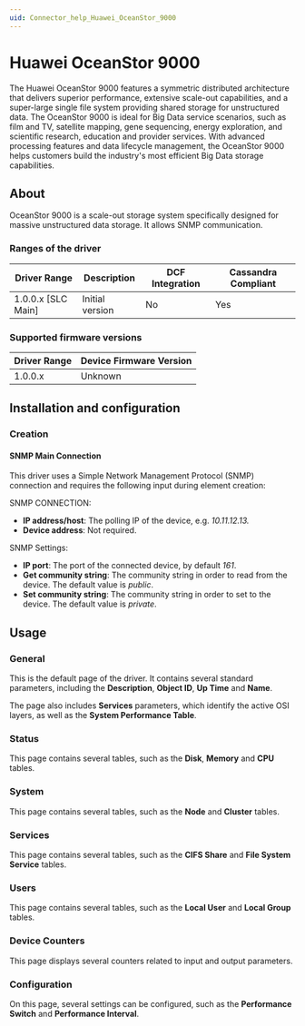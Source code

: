 ```yaml
---
uid: Connector_help_Huawei_OceanStor_9000
---
```


# Huawei OceanStor 9000

The Huawei OceanStor 9000 features a symmetric distributed architecture that delivers superior performance, extensive scale-out capabilities, and a super-large single file system providing shared storage for unstructured data. The OceanStor 9000 is ideal for Big Data service scenarios, such as film and TV, satellite mapping, gene sequencing, energy exploration, and scientific research, education and provider services. With advanced processing features and data lifecycle management, the OceanStor 9000 helps customers build the industry's most efficient Big Data storage capabilities.

## About

OceanStor 9000 is a scale-out storage system specifically designed for massive unstructured data storage. It allows SNMP communication.

### Ranges of the driver

| **Driver Range**     | **Description** | **DCF Integration** | **Cassandra Compliant** |
|----------------------|-----------------|---------------------|-------------------------|
| 1.0.0.x \[SLC Main\] | Initial version | No                  | Yes                     |

### Supported firmware versions

| **Driver Range** | **Device Firmware Version** |
|------------------|-----------------------------|
| 1.0.0.x          | Unknown                     |

## Installation and configuration

### Creation

#### SNMP Main Connection

This driver uses a Simple Network Management Protocol (SNMP) connection and requires the following input during element creation:

SNMP CONNECTION:

- **IP address/host**: The polling IP of the device, e.g. *10.11.12.13.*
- **Device address**: Not required.

SNMP Settings:

- **IP port**: The port of the connected device, by default *161*.
- **Get community string**: The community string in order to read from the device. The default value is *public*.
- **Set community string**: The community string in order to set to the device. The default value is *private*.

## Usage

### General

This is the default page of the driver. It contains several standard parameters, including the **Description**, **Object ID**, **Up Time** and **Name**.

The page also includes **Services** parameters, which identify the active OSI layers, as well as the **System Performance Table**.

### Status

This page contains several tables, such as the **Disk**, **Memory** and **CPU** tables.

### System

This page contains several tables, such as the **Node** and **Cluster** tables.

### Services

This page contains several tables, such as the **CIFS Share** and **File System Service** tables.

### Users

This page contains several tables, such as the **Local User** and **Local Group** tables.

### Device Counters

This page displays several counters related to input and output parameters.

### Configuration

On this page, several settings can be configured, such as the **Performance Switch** and **Performance Interval**.
